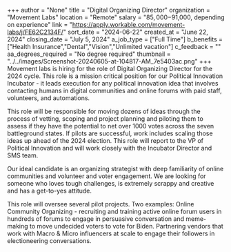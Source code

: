 +++
author = "None"
title = "Digital Organizing Director"
organization = "Movement Labs"
location = "Remote"
salary = "$85,000-$91,000, depending on experience"
link = "https://apply.workable.com/movement-labs/j/FE62C2134F/"
sort_date = "2024-06-22"
created_at = "June 22, 2024"
closing_date = "July 5, 2024"
a_job_type = ["Full Time"]
b_benefits = ["Health Insurance","Dental","Vision","Unlimited vacation"]
c_feedback = ""
aa_degrees_required = "No degree required"
thumbnail = "../../images/Screenshot-20240605-at-104817-AM_7e5403ac.png"
+++
Movement labs is hiring for the role of Digital Organizing Director for the 2024 cycle. This role is a mission critical position for our Political Innovation Incubator - it leads execution for any political innovation idea that involves contacting humans in digital communities and online forums with paid staff, volunteers, and automations.

This role will be responsible for moving dozens of ideas through the process of vetting, scoping and project planning and piloting them to assess if they have the potential to net over 1000 votes across the seven battleground states. If pilots are successful, work includes scaling those ideas up ahead of the 2024 election. This role will report to the VP of Political Innovation and will work closely with the Incubator Director and SMS team.

Our ideal candidate is an organizing strategist with deep familiarity of online communities and volunteer and voter engagement. We are looking for someone who loves tough challenges, is extremely scrappy and creative and has a get-to-yes attitude.

This role will oversee several pilot projects. Two examples: Online Community Organizing - recruiting and training active online forum users in hundreds of forums to engage in persuasive conversation and meme-making to move undecided voters to vote for Biden. Partnering vendors that work with Macro & Micro influencers at scale to engage their followers in electioneering conversations.